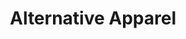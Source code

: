 ---
title: Alternative Apparel
url: 'https://www.alternativeapparel.com/'
categories:
  - f92ca585-ad4d-43bc-9430-43c2fad14aa1
description: >-
  Low impact dyes, and post-consumer recycled polyester are used with Fair Labor
  Association guidelines.
image: null
blueprint: action

---